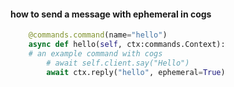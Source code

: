 #### how to send a message with ephemeral in cogs
```python
	@commands.command(name="hello")
	async def hello(self, ctx:commands.Context):
	# an example command with cogs
		# await self.client.say("Hello")
		await ctx.reply("hello", ephemeral=True)
```